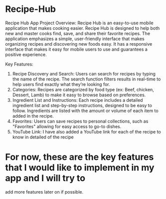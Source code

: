 # Recipe-Hub

Recipe Hub App 
Project Overview: 
Recipe Hub is an easy-to-use mobile application that makes cooking easier. Recipe Hub is designed to 
help both new and master cooks find, save, and share their favorite recipes. The application 
emphasizes a simple, user-friendly interface that makes organizing recipes and discovering new foods 
easy. It has a responsive interface that makes it easy for mobile users to use and guarantees a positive 
experience. 

Key Features: 
1. Recipe Discovery and Search: 
Users can search for recipes by typing the name of the recipe. The search function filters 
results in real-time to help users find exactly what they’re looking for. 
2. Categories: 
Recipes are categorized by food type (ex: Beef, chicken, Dessert, Lamb) to make it easy to 
browse based on preferences. 
3. Ingredient List and Instructions: 
Each recipe includes a detailed ingredient list and step-by-step instructions, designed to be 
easy to follow. Ingredients are listed with the amount or volume of each item to added in the 
recipe. 
4. Favorites: 
Users can save recipes to personal collections, such as "Favorites" allowing for easy access to 
go-to dishes. 
5. YouTube Link: I have also added a YouTube link for each of the recipe to know in detailed of 
the recipe 
# For now, these are the key features that I would like to implement in my app and I will try to 
add more features later on if possible.
